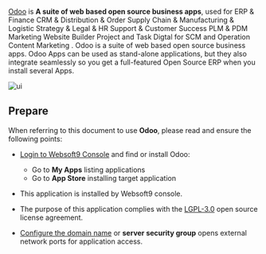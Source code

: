 [Odoo](https://www.odoo.com/) is **A suite of web based open source business apps**, used for ERP & Finance CRM & Distribution & Order Supply Chain & Manufacturing & Logistic Strategy & Legal & HR Support & Customer Success PLM & PDM Marketing Website Builder Project and Task Digtal for SCM and Operation Content Marketing . Odoo is a suite of web based open source business apps. Odoo Apps can be used as stand-alone applications, but they also integrate seamlessly so you get a full-featured Open Source ERP when you install several Apps.


![ui](https://libs.websoft9.com/Websoft9/DocsPicture/en/odoo/odooui-websoft9.png)


## Prepare

When referring to this document to use **Odoo**, please read and ensure the following points:

- [Login to Websoft9 Console](./login-console) and find or install Odoo:
  - Go to **My Apps** listing applications 
  - Go to **App Store** installing target application

- This application is installed by Websoft9 console.


- The purpose of this application complies with the [LGPL-3.0](https://opensource.org/licenses/LGPL-3.0) open source license agreement.


- [Configure the domain name](./domain-set) or **server security group** opens external network ports for application access.